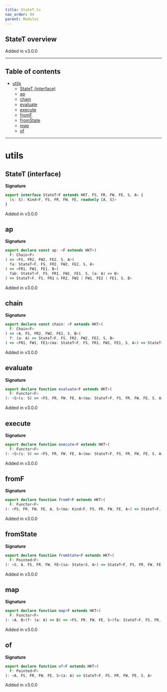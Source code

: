 ```yaml
---
title: StateT.ts
nav_order: 94
parent: Modules
---
```


## StateT overview

Added in v3.0.0

---

<h2 class="text-delta">Table of contents</h2>

- [utils](#utils)
  - [StateT (interface)](#statet-interface)
  - [ap](#ap)
  - [chain](#chain)
  - [evaluate](#evaluate)
  - [execute](#execute)
  - [fromF](#fromf)
  - [fromState](#fromstate)
  - [map](#map)
  - [of](#of)

---

# utils

## StateT (interface)

**Signature**

```ts
export interface StateT<F extends HKT, FS, FR, FW, FE, S, A> {
  (s: S): Kind<F, FS, FR, FW, FE, readonly [A, S]>
}
```

Added in v3.0.0

## ap

**Signature**

```ts
export declare const ap: <F extends HKT>(
  F: Chain<F>
) => <FS, FR2, FW2, FE2, S, A>(
  fa: StateT<F, FS, FR2, FW2, FE2, S, A>
) => <FR1, FW1, FE1, B>(
  fab: StateT<F, FS, FR1, FW1, FE1, S, (a: A) => B>
) => StateT<F, FS, FR1 & FR2, FW2 | FW1, FE2 | FE1, S, B>
```

Added in v3.0.0

## chain

**Signature**

```ts
export declare const chain: <F extends HKT>(
  F: Chain<F>
) => <A, FS, FR2, FW2, FE2, S, B>(
  f: (a: A) => StateT<F, FS, FR2, FW2, FE2, S, B>
) => <FR1, FW1, FE1>(ma: StateT<F, FS, FR1, FW1, FE1, S, A>) => StateT<F, FS, FR1 & FR2, FW2 | FW1, FE2 | FE1, S, B>
```

Added in v3.0.0

## evaluate

**Signature**

```ts
export declare function evaluate<F extends HKT>(
  F: Functor<F>
): <S>(s: S) => <FS, FR, FW, FE, A>(ma: StateT<F, FS, FR, FW, FE, S, A>) => Kind<F, FS, FR, FW, FE, A>
```

Added in v3.0.0

## execute

**Signature**

```ts
export declare function execute<F extends HKT>(
  F: Functor<F>
): <S>(s: S) => <FS, FR, FW, FE, A>(ma: StateT<F, FS, FR, FW, FE, S, A>) => Kind<F, FS, FR, FW, FE, S>
```

Added in v3.0.0

## fromF

**Signature**

```ts
export declare function fromF<F extends HKT>(
  F: Functor<F>
): <FS, FR, FW, FE, A, S>(ma: Kind<F, FS, FR, FW, FE, A>) => StateT<F, FS, FR, FW, FE, S, A>
```

Added in v3.0.0

## fromState

**Signature**

```ts
export declare function fromState<F extends HKT>(
  F: Pointed<F>
): <S, A, FS, FR, FW, FE>(sa: State<S, A>) => StateT<F, FS, FR, FW, FE, S, A>
```

Added in v3.0.0

## map

**Signature**

```ts
export declare function map<F extends HKT>(
  F: Functor<F>
): <A, B>(f: (a: A) => B) => <FS, FR, FW, FE, S>(fa: StateT<F, FS, FR, FW, FE, S, A>) => StateT<F, FS, FR, FW, FE, S, B>
```

Added in v3.0.0

## of

**Signature**

```ts
export declare function of<F extends HKT>(
  F: Pointed<F>
): <A, FS, FR, FW, FE, S>(a: A) => StateT<F, FS, FR, FW, FE, S, A>
```

Added in v3.0.0
